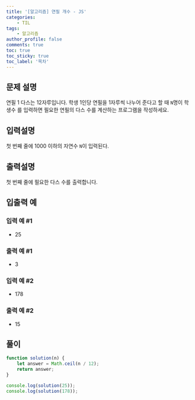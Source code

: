 ```yaml
---
title: '[알고리즘] 연필 개수 - JS'
categories:
    - TIL
tags:
    - 알고리즘
author_profile: false
comments: true
toc: true
toc_sticky: true
toc_label: '목차'
---
```


## 문제 설명

연필 1 다스는 12자루입니다. 학생 1인당 연필을 1자루씩 나누어 준다고 할 때 `N`명이 학생수 를 입력하면 필요한 연필의 다스 수를 계산하는 프로그램을 작성하세요.

## 입력설명

첫 번째 줄에 1000 이하의 자연수 `N`이 입력된다.

## 출력설명

첫 번째 줄에 필요한 다스 수를 출력합니다.

## 입출력 예

### 입력 예 #1

-   25

### 출력 예 #1

-   3

### 입력 예 #2

-   178

### 출력 예 #2

-   15

## 풀이

```javascript
function solution(n) {
    let answer = Math.ceil(n / 12);
    return answer;
}

console.log(solution(25));
console.log(solution(178));
```

